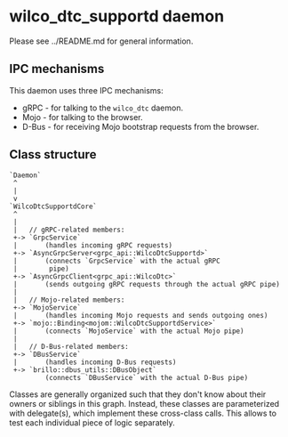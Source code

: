 # wilco_dtc_supportd daemon

Please see ../README.md for general information.

## IPC mechanisms

This daemon uses three IPC mechanisms:

* gRPC - for talking to the `wilco_dtc` daemon.
* Mojo - for talking to the browser.
* D-Bus - for receiving Mojo bootstrap requests from the browser.

## Class structure

    `Daemon`
     ^
     |
     v
    `WilcoDtcSupportdCore`
     ^
     |
     |   // gRPC-related members:
     +-> `GrpcService`
     |       (handles incoming gRPC requests)
     +-> `AsyncGrpcServer<grpc_api::WilcoDtcSupportd>`
     |       (connects `GrpcService` with the actual gRPC
     |        pipe)
     +-> `AsyncGrpcClient<grpc_api::WilcoDtc>`
     |       (sends outgoing gRPC requests through the actual gRPC pipe)
     |
     |   // Mojo-related members:
     +-> `MojoService`
     |       (handles incoming Mojo requests and sends outgoing ones)
     +-> `mojo::Binding<mojom::WilcoDtcSupportdService>`
     |       (connects `MojoService` with the actual Mojo pipe)
     |
     |   // D-Bus-related members:
     +-> `DBusService`
     |       (handles incoming D-Bus requests)
     +-> `brillo::dbus_utils::DBusObject`
             (connects `DBusService` with the actual D-Bus pipe)

Classes are generally organized such that they don't know about their owners or
siblings in this graph. Instead, these classes are parameterized with
delegate(s), which implement these cross-class calls.
This allows to test each individual piece of logic separately.
